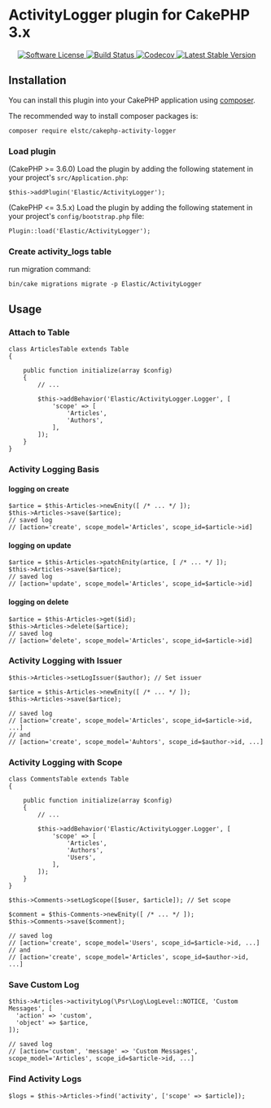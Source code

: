# ActivityLogger plugin for CakePHP 3.x

<p align="center">
    <a href="LICENSE.txt" target="_blank">
        <img alt="Software License" src="https://img.shields.io/badge/license-MIT-brightgreen.svg?style=flat-square">
    </a>
    <a href="https://travis-ci.org/elstc/cakephp-activity-logger" target="_blank">
        <img alt="Build Status" src="https://img.shields.io/travis/elstc/cakephp-activity-logger/master.svg?style=flat-square">
    </a>
    <a href="https://codecov.io/gh/elstc/cakephp-activity-logger" target="_blank">
        <img alt="Codecov" src="https://img.shields.io/codecov/c/github/elstc/cakephp-activity-logger.svg?style=flat-square">
    </a>
    <a href="https://packagist.org/packages/elstc/cakephp-activity-logger" target="_blank">
        <img alt="Latest Stable Version" src="https://img.shields.io/packagist/v/elstc/cakephp-activity-logger.svg?style=flat-square">
    </a>
</p>

## Installation

You can install this plugin into your CakePHP application using [composer](http://getcomposer.org).

The recommended way to install composer packages is:

```
composer require elstc/cakephp-activity-logger
```

### Load plugin

(CakePHP >= 3.6.0) Load the plugin by adding the following statement in your project's `src/Application.php`:

```
$this->addPlugin('Elastic/ActivityLogger');
```

(CakePHP <= 3.5.x) Load the plugin by adding the following statement in your project's `config/bootstrap.php` file:

```
Plugin::load('Elastic/ActivityLogger');
```

### Create activity_logs table

run migration command:

```
bin/cake migrations migrate -p Elastic/ActivityLogger
```


## Usage

### Attach to Table

```(php)
class ArticlesTable extends Table
{

    public function initialize(array $config)
    {
        // ...

        $this->addBehavior('Elastic/ActivityLogger.Logger', [
            'scope' => [
                'Articles',
                'Authors',
            ],
        ]);
    }
}

```

### Activity Logging Basis

#### logging on create
```(php)
$artice = $this-Articles->newEnity([ /* ... */ ]);
$this->Articles->save($artice);
// saved log
// [action='create', scope_model='Articles', scope_id=$article->id]
```

#### logging on update
```(php)
$artice = $this-Articles->patchEnity(artice, [ /* ... */ ]);
$this->Articles->save($artice);
// saved log
// [action='update', scope_model='Articles', scope_id=$article->id]
```

#### logging on delete
```(php)
$artice = $this-Articles->get($id);
$this->Articles->delete($artice);
// saved log
// [action='delete', scope_model='Articles', scope_id=$article->id]
```

### Activity Logging with Issuer

```(php)
$this->Articles->setLogIssuer($author); // Set issuer

$artice = $this-Articles->newEnity([ /* ... */ ]);
$this->Articles->save($artice);

// saved log
// [action='create', scope_model='Articles', scope_id=$article->id, ...]
// and
// [action='create', scope_model='Auhtors', scope_id=$author->id, ...]
```

### Activity Logging with Scope

```(php)
class CommentsTable extends Table
{

    public function initialize(array $config)
    {
        // ...

        $this->addBehavior('Elastic/ActivityLogger.Logger', [
            'scope' => [
                'Articles',
                'Authors',
                'Users',
            ],
        ]);
    }
}

```

```(php)
$this->Comments->setLogScope([$user, $article]); // Set scope

$comment = $this-Comments->newEnity([ /* ... */ ]);
$this->Comments->save($comment);

// saved log
// [action='create', scope_model='Users', scope_id=$article->id, ...]
// and
// [action='create', scope_model='Articles', scope_id=$author->id, ...]
```

### Save Custom Log

```(php)
$this->Articles->activityLog(\Psr\Log\LogLevel::NOTICE, 'Custom Messages', [
  'action' => 'custom',
  'object' => $artice,
]);

// saved log
// [action='custom', 'message' => 'Custom Messages', scope_model='Articles', scope_id=$article->id, ...]
```

### Find Activity Logs

```(php)
$logs = $this->Articles->find('activity', ['scope' => $article]);
```
